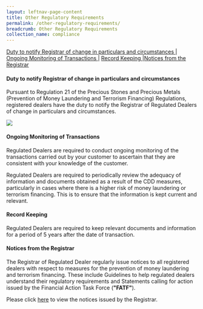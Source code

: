 ```yaml
---
layout: leftnav-page-content
title: Other Regulatory Requirements
permalink: /other-regulatory-requirements/
breadcrumb: Other Regulatory Requirements
collection_name: compliance
---
```


<a href="#Duty to notify Registrar of change in particulars and circumstances">Duty to notify Registrar of change in particulars and circumstances </a> | <a href="#Ongoing Monitoring of Transactions">Ongoing Monitoring of Transactions </a> | <a href="#Record Keeping">Record Keeping </a> |<a href="#Notices from the Registrar">Notices from the Registrar </a>

#### <a id="Duty to notify Registrar of change in particulars and circumstances"></a> Duty to notify Registrar of change in particulars and circumstances

Pursuant to Regulation 21 of the Precious Stones and Precious Metals (Prevention of Money Laundering and Terrorism Financing) Regulations, registered dealers have the duty to notify the Registrar of Regulated Dealers of change in particulars and circumstances.

<a href="/images/Duty to Notify Registrar of Change in Particulars and Circumstances table_20191215.pdf"><img src="/images/Duty to Notify Registrar of Change in Particulars and Circumstances table_20191215.png"></a>

#### <a id="Ongoing Monitoring of Transactions"></a> Ongoing Monitoring of Transactions

Regulated Dealers are required to conduct ongoing monitoring of the transactions carried out by your customer to ascertain that they are consistent with your knowledge of the customer.

Regulated Dealers are required to periodically review the adequacy of information and documents obtained as a result of the CDD measures, particularly in cases where there is a higher risk of money laundering or terrorism financing. This is to ensure that the information is kept current and relevant.

#### <a id="Record Keeping"></a> Record Keeping

Regulated Dealers are required to keep relevant documents and information for a period of 5 years after the date of transaction.

#### <a id="Notices from the Registrar"></a> Notices from the Registrar

The Registrar of Regulated Dealer regularly issue notices to all registered dealers with respect to measures for the prevention of money laundering and terrorism financing. These include Guidelines to help regulated dealers understand their regulatory requirements and Statements calling for action issued by the Financial Action Task Force (**"FATF"**).

Please click [here](/news/notices/) to view the notices issued by the Registrar.

